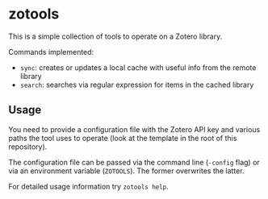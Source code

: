 # zotools

This is a simple collection of tools to operate on a Zotero library.

Commands implemented:
- `sync`: creates or updates a local cache with useful info from the remote library
- `search`: searches via regular expression for items in the cached library

## Usage

You need to provide a configuration file with the Zotero API key and various
paths the tool uses to operate (look at the template in the root of this
repository).

The configuration file can be passed via the command line (`-config` flag) or
via an environment variable (`ZOTOOLS`). The former overwrites the latter.

For detailed usage information try `zotools help`.

